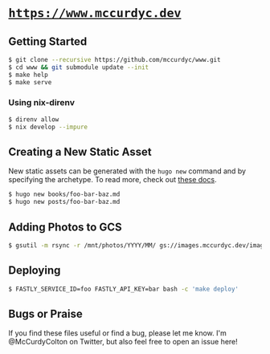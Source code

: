 # [`https://www.mccurdyc.dev`](https://www.mccurdyc.dev)

## Getting Started

```bash
$ git clone --recursive https://github.com/mccurdyc/www.git
$ cd www && git submodule update --init
$ make help
$ make serve
```

### Using nix-direnv

```bash
$ direnv allow
$ nix develop --impure
```

## Creating a New Static Asset

New static assets can be generated with the `hugo new` command and by specifying
the archetype. To read more, check out [these docs](https://gohugo.io/content-management/archetypes/#what-are-archetypes).

```bash
$ hugo new books/foo-bar-baz.md
$ hugo new posts/foo-bar-baz.md
```

## Adding Photos to GCS

```bash
$ gsutil -m rsync -r /mnt/photos/YYYY/MM/ gs://images.mccurdyc.dev/images/YYYY/MM/
```

## Deploying

```bash
$ FASTLY_SERVICE_ID=foo FASTLY_API_KEY=bar bash -c 'make deploy'
```

## Bugs or Praise

If you find these files useful or find a bug, please let me know. I'm
@McCurdyColton on Twitter, but also feel free to open an issue here!
